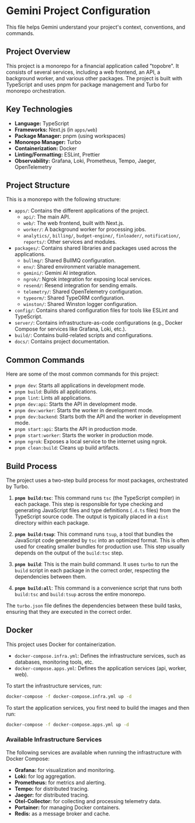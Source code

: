 # Gemini Project Configuration

This file helps Gemini understand your project's context, conventions, and commands.

## Project Overview

This project is a monorepo for a financial application called "topobre". It consists of several services, including a web frontend, an API, a background worker, and various other packages. The project is built with TypeScript and uses pnpm for package management and Turbo for monorepo orchestration.

## Key Technologies

- **Language:** TypeScript
- **Frameworks:** Next.js (in `apps/web`)
- **Package Manager:** pnpm (using workspaces)
- **Monorepo Manager:** Turbo
- **Containerization:** Docker
- **Linting/Formatting:** ESLint, Prettier
- **Observability:** Grafana, Loki, Prometheus, Tempo, Jaeger, OpenTelemetry

## Project Structure

This is a monorepo with the following structure:

- `apps/`: Contains the different applications of the project.
    - `api/`: The main API.
    - `web/`: The web frontend, built with Next.js.
    - `worker/`: A background worker for processing jobs.
    - `analytics/`, `billing/`, `budget-engine/`, `finloader/`, `notification/`, `reports/`: Other services and modules.
- `packages/`: Contains shared libraries and packages used across the applications.
    - `bullmq/`: Shared BullMQ configuration.
    - `env/`: Shared environment variable management.
    - `gemini/`: Gemini AI integration.
    - `ngrok/`: Ngrok integration for exposing local services.
    - `resend/`: Resend integration for sending emails.
    - `telemetry/`: Shared OpenTelemetry configuration.
    - `typeorm/`: Shared TypeORM configuration.
    - `winston/`: Shared Winston logger configuration.
- `config/`: Contains shared configuration files for tools like ESLint and TypeScript.
- `server/`: Contains infrastructure-as-code configurations (e.g., Docker Compose for services like Grafana, Loki, etc.).
- `build/`: Contains build-related scripts and configurations.
- `docs/`: Contains project documentation.

## Common Commands

Here are some of the most common commands for this project:

- `pnpm dev`: Starts all applications in development mode.
- `pnpm build`: Builds all applications.
- `pnpm lint`: Lints all applications.
- `pnpm dev:api`: Starts the API in development mode.
- `pnpm dev:worker`: Starts the worker in development mode.
- `pnpm dev:backend`: Starts both the API and the worker in development mode.
- `pnpm start:api`: Starts the API in production mode.
- `pnpm start:worker`: Starts the worker in production mode.
- `pnpm ngrok`: Exposes a local service to the internet using ngrok.
- `pnpm clean:build`: Cleans up build artifacts.

## Build Process

The project uses a two-step build process for most packages, orchestrated by Turbo.

1.  **`pnpm build:tsc`**: This command runs `tsc` (the TypeScript compiler) in each package. This step is responsible for type checking and generating JavaScript files and type definitions (`.d.ts` files) from the TypeScript source code. The output is typically placed in a `dist` directory within each package.

2.  **`pnpm build:tsup`**: This command runs `tsup`, a tool that bundles the JavaScript code generated by `tsc` into an optimized format. This is often used for creating smaller bundles for production use. This step usually depends on the output of the `build:tsc` step.

3.  **`pnpm build`**: This is the main build command. It uses `turbo` to run the `build` script in each package in the correct order, respecting the dependencies between them.

4.  **`pnpm build:all`**: This command is a convenience script that runs both `build:tsc` and `build:tsup` across the entire monorepo.

The `turbo.json` file defines the dependencies between these build tasks, ensuring that they are executed in the correct order.

## Docker

This project uses Docker for containerization.

- `docker-compose.infra.yml`: Defines the infrastructure services, such as databases, monitoring tools, etc.
- `docker-compose.apps.yml`: Defines the application services (api, worker, web).

To start the infrastructure services, run:

```bash
docker-compose -f docker-compose.infra.yml up -d
```

To start the application services, you first need to build the images and then run:

```bash
docker-compose -f docker-compose.apps.yml up -d
```

### Available Infrastructure Services

The following services are available when running the infrastructure with Docker Compose:

- **Grafana:** for visualization and monitoring.
- **Loki:** for log aggregation.
- **Prometheus:** for metrics and alerting.
- **Tempo:** for distributed tracing.
- **Jaeger:** for distributed tracing.
- **Otel-Collector:** for collecting and processing telemetry data.
- **Portainer:** for managing Docker containers.
- **Redis:** as a message broker and cache.